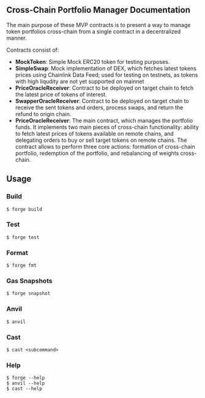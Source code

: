 ## Cross-Chain Portfolio Manager Documentation
The main purpose of these MVP contracts is to present a way to manage token portfolios cross-chain from a single contract in a decentralized manner. 

Contracts consist of:
-   **MockToken**: Simple Mock ERC20 token for testing purposes.
-   **SimpleSwap**: Mock implementation of DEX, which fetches latest tokens prices using Chainlink Data Feed; used for testing on testnets, as tokens with high liqudity are not yet supported on mainnet 
-   **PriceOracleReceiver**: Contract to be deployed on target chain to fetch the latest price of tokens of interest.
-   **SwapperOracleReceiver**: Contract to be deployed on target chain to receive the sent tokens and orders, process swaps, and return the refund to origin chain.
-   **PriceOracleReceiver**: The main contract, which manages the portfolio funds. It implements two main pieces of cross-chain functionality: ability to fetch latest prices of tokens available on remote chains, and delegating orders to buy or sell target tokens on remote chains. The contract allows to perform three core actions: formation of cross-chain portfolio, redemption of the portfolio, and rebalancing of weights cross-chain.

## Usage

### Build

```shell
$ forge build
```

### Test

```shell
$ forge test
```

### Format

```shell
$ forge fmt
```

### Gas Snapshots

```shell
$ forge snapshot
```

### Anvil

```shell
$ anvil
```

### Cast

```shell
$ cast <subcommand>
```

### Help

```shell
$ forge --help
$ anvil --help
$ cast --help
```
